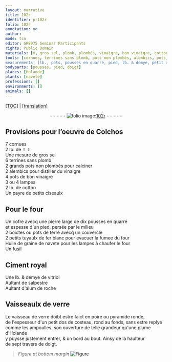 ```yaml
---
layout: narrative
title: 102r
identifier: p-102r
folio: 102r
annotation: no
author:
mode: tcn
editor: GR8975 Seminar Participants
rights: Public Domain
materials: [☿, gros sel, plomb, plombés, vinaigre, bon vinaigre, cotton, pierre, terre, fer blanc, Huile de graine de navete, Ciment royal, vitriol, salpestre, alum de roche, verre]
tools: [cornues, terrines sans plomb, pots non plombés, alembics, pots, lampes, ciseaulx, four, cofre, boictes, pots de terre avecq un couvercle, tuyaulx de fer blanc, fusil, Vaisseaulx de verre, vaisseau de verre, costeau, ampoulles, plume d'Holande]
measurements: [lb., pots, pousses en quarré, pied, lb. & demye, petit dos de costeau, plume d'Holande, travers de doigt]
bodyparts: [pousses, pied, doigt]
places: [Holande]
plants: [navete]
professions: []
environments: []
animals: []
---
```


 <p><a href="{{ site.baseurl }}/normalized/">[TOC]</a> | <a href="{{ site.baseurl }}/texts/p-102r_tl/" target="_blank">[translation]</a></p><div class="folio" align="center">- - - - - <a href="http://gallica.bnf.fr/ark:/12148/btv1b10500001g/f209.image" target="_blank"><img src="https://cu-mkp.github.io/2017-workshop-edition/assets/photo-icon.png" alt="folio image: " style="display:inline-block; margin-bottom:-3px;"/>102r</a> - - - - - </div>  
  

## Provisions pour l’oeuvre de Colchos

 
7 <span class="tl">cornues</span><br/> 2 <span class="ms">lb.</span> de <span class="del"><span class="m">☿</span></span> <span class="m">☿</span><br/> Une mesure de <span class="m">gros sel</span><br/> 6 <span class="tl">terrines sans <span class="m">plomb</span></span><br/> 2 grands <span class="tl">pots non <span class="m">plombés</span></span> pour calciner<br/> 2 <span class="tl">alembics</span> pour distiller du <span class="m">vinaigre</span><br/> 4 <span class="tl"><span class="ms">pots</span></span> de <span class="m">bon vinaigre</span><br/> 3 ou 4 <span class="tl">lampes</span><br/> 2 <span class="ms">lb.</span> de <span class="m">cotton</span><br/> Un payre de petits <span class="tl">ciseaulx</span>
 
 
  

## Pour le <span class="tl">four</span>

 
Un <span class="tl">cofre</span> avecq une <span class="m">pierre</span> large de dix <span class="ms"><span class="bp">pousses</span> en quarré</span><br/> et espesse d'un <span class="ms"><span class="bp">pied</span></span>, persée par le milieu<br/> 2 <span class="tl">boictes</span> ou <span class="tl">pots de <span class="m">terre</span> avecq un couvercle</span><br/> 2 petits <span class="tl">tuyaulx de <span class="m">fer blanc</span></span> pour evacuer la fumee du <span class="tl">four</span><br/> <span class="m">Huile de graine de <span class="pa">navete</span></span> pour les <span class="tl">lampes</span> à chaufer le <span class="tl">four</span><br/> Un <span class="tl">fusil</span>
 
 
  

## <span class="m">Ciment royal</span>

 
Une <span class="ms">lb. & demye</span> de <span class="m">vitriol</span><br/> Aultant de <span class="m">salpestre</span><br/> Aultant d'<span class="m">alum de roche</span>
 
 
  

## <span class="tl">Vaisseaulx de <span class="m">verre</span></span>

 
Le <span class="tl">vaisseau de <span class="m">verre</span></span> doibt estre faict en poire ou pyramide ronde,<br/> de l'espesseur d'un <span class="ms">petit dos de <span class="tl">costeau</span></span>, rond au fonds, sans estre replyé<br/> co<span class="exp">mm</span>e les <span class="tl">ampoulles</span>, son ouverture de telle grandeur qu'une <span class="tl"><span class="ms">plume d'<span class="pl">Holande</span></span></span><br/> y puysse justem<span class="exp">ent</span> entrer, & un bord au bout. Ainsy de la haulteur<br/> de sept <span class="ms">travers de <span class="bp">doigt</span></span>. 
> *Figure*
> *at bottom margin*
> <a href="https://drive.google.com/open?id=0B9-oNrvWdlO5MVhNYTRzOXJzR2M" target="_blank"><img src="https://cu-mkp.github.io/GR8975-edition/assets/photo-icon.png" alt="Figure" style="display:inline-block; margin-bottom:-3px;"/></a>
 
 
 